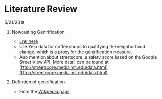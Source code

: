 # Literature Review

5/21/2019

1. Nowcasting Gentrification

	+ [Link here](https://www.hbs.edu/faculty/Publication%20Files/18-077_a0e9e3c7-eceb-4685-8d72-21e0f518b3f3.pdf)
	+ Use Yelp data for coffee shops to quatifying the neighborhood change, which is a proxy for the gentrification measure.
	+ Also mention about streetscore, a safety score based on the Google Street View API. More detail can be found at [http://streetscore.media.mit.edu/data.html](http://streetscore.media.mit.edu/data.html)

2. Definition of gentrification

	+ From the [Wikipedia page](https://en.wikipedia.org/wiki/Gentrification)
<!--stackedit_data:
eyJoaXN0b3J5IjpbOTM4NTk4MDhdfQ==
-->